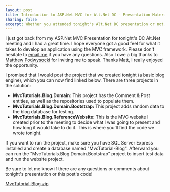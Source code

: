 ```yaml
--- 
layout: post
title: Introduction to ASP.Net MVC for Alt.Net DC - Presentation Materials
sharing: false
excerpt: Whether you attended tonight's Alt.Net DC presentation or not, you may want to check out the example Blog application I prepared for it.
---
```


I just got back from my ASP.Net MVC Presentation for tonight's DC Alt.Net meeting and I had a great time. I hope everyone got a good feel for what it takes to develop an application using the MVC framework. Please don't hesitate to [email me](mailto:troygoode@gmail.com) if you have any questions. Also I owe a big thanks to [Matthew Podwysocki](http://codebetter.com/blogs/matthew.podwysocki/default.aspx) for inviting me to speak. Thanks Matt, I really enjoyed the opportunity.

I promised that I would post the project that we created tonight (a basic blog engine), which you can now find linked below. There are three projects in the solution:

* **MvcTutorials.Blog.Domain:** This project has the Comment & Post entities, as well as the repositories used to populate them.
* **MvcTutorials.Blog.Domain.Bootstrap:** This project adds random data to the blog database for testing.
* **MvcTutorials.Blog.ReferenceWebsite:** This is the MVC website I created prior to the meeting to decide what I was going to present and how long it would take to do it. This is where you'll find the code we wrote tonight.

If you want to run the project, make sure you have SQL Server Express installed and create a database named "MvcTutorial-Blog". Afterward you can run the "MvcTutorials.Blog.Domain.Bootstrap" project to insert test data and run the website project.

Be sure to let me know if there are any questions or comments about tonight's presentation or this post's code!

[MvcTutorial-Blog.zip](/custom/files/old/MvcTutorial-Blog.zip)